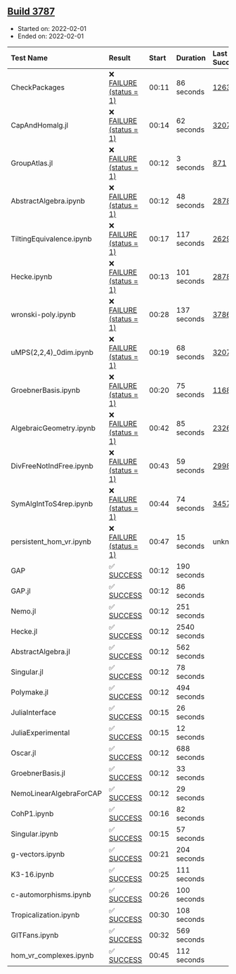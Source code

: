 ## [Build 3787](https://oscarci.mathematik.uni-kl.de/job/oscar-stable/3787/)

* Started on: 2022-02-01
* Ended on: 2022-02-01

| Test Name    | Result | Start | Duration | Last Success | First Failure |
|:-------------|:-------|:------|:---------|:-------------|:--------------|
| CheckPackages | ❌ [FAILURE (status = 1)](https://oscarci.mathematik.uni-kl.de/job/oscar-stable/3787/artifact/logs/build-3787/CheckPackages.log) | 00:11 | 86 seconds | [1263](https://oscarci.mathematik.uni-kl.de/job/oscar-stable/1263/) | [1264](https://oscarci.mathematik.uni-kl.de/job/oscar-stable/1264/) |
| CapAndHomalg.jl | ❌ [FAILURE (status = 1)](https://oscarci.mathematik.uni-kl.de/job/oscar-stable/3787/artifact/logs/build-3787/CapAndHomalg.jl.log) | 00:14 | 62 seconds | [3207](https://oscarci.mathematik.uni-kl.de/job/oscar-stable/3207/) | [3208](https://oscarci.mathematik.uni-kl.de/job/oscar-stable/3208/) |
| GroupAtlas.jl | ❌ [FAILURE (status = 1)](https://oscarci.mathematik.uni-kl.de/job/oscar-stable/3787/artifact/logs/build-3787/GroupAtlas.jl.log) | 00:12 | 3 seconds | [871](https://oscarci.mathematik.uni-kl.de/job/oscar-stable/871/) | [872](https://oscarci.mathematik.uni-kl.de/job/oscar-stable/872/) |
| AbstractAlgebra.ipynb | ❌ [FAILURE (status = 1)](https://oscarci.mathematik.uni-kl.de/job/oscar-stable/3787/artifact/logs/build-3787/AbstractAlgebra.ipynb.log) | 00:12 | 48 seconds | [2878](https://oscarci.mathematik.uni-kl.de/job/oscar-stable/2878/) | [2879](https://oscarci.mathematik.uni-kl.de/job/oscar-stable/2879/) |
| TiltingEquivalence.ipynb | ❌ [FAILURE (status = 1)](https://oscarci.mathematik.uni-kl.de/job/oscar-stable/3787/artifact/logs/build-3787/TiltingEquivalence.ipynb.log) | 00:17 | 117 seconds | [2629](https://oscarci.mathematik.uni-kl.de/job/oscar-stable/2629/) | [2630](https://oscarci.mathematik.uni-kl.de/job/oscar-stable/2630/) |
| Hecke.ipynb | ❌ [FAILURE (status = 1)](https://oscarci.mathematik.uni-kl.de/job/oscar-stable/3787/artifact/logs/build-3787/Hecke.ipynb.log) | 00:13 | 101 seconds | [2878](https://oscarci.mathematik.uni-kl.de/job/oscar-stable/2878/) | [2879](https://oscarci.mathematik.uni-kl.de/job/oscar-stable/2879/) |
| wronski-poly.ipynb | ❌ [FAILURE (status = 1)](https://oscarci.mathematik.uni-kl.de/job/oscar-stable/3787/artifact/logs/build-3787/wronski-poly.ipynb.log) | 00:28 | 137 seconds | [3786](https://oscarci.mathematik.uni-kl.de/job/oscar-stable/3786/) | [3787](https://oscarci.mathematik.uni-kl.de/job/oscar-stable/3787/) |
| uMPS(2,2,4)_0dim.ipynb | ❌ [FAILURE (status = 1)](https://oscarci.mathematik.uni-kl.de/job/oscar-stable/3787/artifact/logs/build-3787/uMPS-2-2-4-_0dim.ipynb.log) | 00:19 | 68 seconds | [3207](https://oscarci.mathematik.uni-kl.de/job/oscar-stable/3207/) | [3208](https://oscarci.mathematik.uni-kl.de/job/oscar-stable/3208/) |
| GroebnerBasis.ipynb | ❌ [FAILURE (status = 1)](https://oscarci.mathematik.uni-kl.de/job/oscar-stable/3787/artifact/logs/build-3787/GroebnerBasis.ipynb.log) | 00:20 | 75 seconds | [1168](https://oscarci.mathematik.uni-kl.de/job/oscar-stable/1168/) | [1169](https://oscarci.mathematik.uni-kl.de/job/oscar-stable/1169/) |
| AlgebraicGeometry.ipynb | ❌ [FAILURE (status = 1)](https://oscarci.mathematik.uni-kl.de/job/oscar-stable/3787/artifact/logs/build-3787/AlgebraicGeometry.ipynb.log) | 00:42 | 85 seconds | [2326](https://oscarci.mathematik.uni-kl.de/job/oscar-stable/2326/) | [2327](https://oscarci.mathematik.uni-kl.de/job/oscar-stable/2327/) |
| DivFreeNotIndFree.ipynb | ❌ [FAILURE (status = 1)](https://oscarci.mathematik.uni-kl.de/job/oscar-stable/3787/artifact/logs/build-3787/DivFreeNotIndFree.ipynb.log) | 00:43 | 59 seconds | [2998](https://oscarci.mathematik.uni-kl.de/job/oscar-stable/2998/) | [2999](https://oscarci.mathematik.uni-kl.de/job/oscar-stable/2999/) |
| SymAlgIntToS4rep.ipynb | ❌ [FAILURE (status = 1)](https://oscarci.mathematik.uni-kl.de/job/oscar-stable/3787/artifact/logs/build-3787/SymAlgIntToS4rep.ipynb.log) | 00:44 | 74 seconds | [3457](https://oscarci.mathematik.uni-kl.de/job/oscar-stable/3457/) | [3458](https://oscarci.mathematik.uni-kl.de/job/oscar-stable/3458/) |
| persistent_hom_vr.ipynb | ❌ [FAILURE (status = 1)](https://oscarci.mathematik.uni-kl.de/job/oscar-stable/3787/artifact/logs/build-3787/persistent_hom_vr.ipynb.log) | 00:47 | 15 seconds | unknown | unknown |
| GAP | ✅ [SUCCESS](https://oscarci.mathematik.uni-kl.de/job/oscar-stable/3787/artifact/logs/build-3787/GAP.log) | 00:12 | 190 seconds |  |  |
| GAP.jl | ✅ [SUCCESS](https://oscarci.mathematik.uni-kl.de/job/oscar-stable/3787/artifact/logs/build-3787/GAP.jl.log) | 00:12 | 86 seconds |  |  |
| Nemo.jl | ✅ [SUCCESS](https://oscarci.mathematik.uni-kl.de/job/oscar-stable/3787/artifact/logs/build-3787/Nemo.jl.log) | 00:12 | 251 seconds |  |  |
| Hecke.jl | ✅ [SUCCESS](https://oscarci.mathematik.uni-kl.de/job/oscar-stable/3787/artifact/logs/build-3787/Hecke.jl.log) | 00:12 | 2540 seconds |  |  |
| AbstractAlgebra.jl | ✅ [SUCCESS](https://oscarci.mathematik.uni-kl.de/job/oscar-stable/3787/artifact/logs/build-3787/AbstractAlgebra.jl.log) | 00:12 | 562 seconds |  |  |
| Singular.jl | ✅ [SUCCESS](https://oscarci.mathematik.uni-kl.de/job/oscar-stable/3787/artifact/logs/build-3787/Singular.jl.log) | 00:12 | 78 seconds |  |  |
| Polymake.jl | ✅ [SUCCESS](https://oscarci.mathematik.uni-kl.de/job/oscar-stable/3787/artifact/logs/build-3787/Polymake.jl.log) | 00:12 | 494 seconds |  |  |
| JuliaInterface | ✅ [SUCCESS](https://oscarci.mathematik.uni-kl.de/job/oscar-stable/3787/artifact/logs/build-3787/JuliaInterface.log) | 00:15 | 26 seconds |  |  |
| JuliaExperimental | ✅ [SUCCESS](https://oscarci.mathematik.uni-kl.de/job/oscar-stable/3787/artifact/logs/build-3787/JuliaExperimental.log) | 00:15 | 12 seconds |  |  |
| Oscar.jl | ✅ [SUCCESS](https://oscarci.mathematik.uni-kl.de/job/oscar-stable/3787/artifact/logs/build-3787/Oscar.jl.log) | 00:12 | 688 seconds |  |  |
| GroebnerBasis.jl | ✅ [SUCCESS](https://oscarci.mathematik.uni-kl.de/job/oscar-stable/3787/artifact/logs/build-3787/GroebnerBasis.jl.log) | 00:12 | 33 seconds |  |  |
| NemoLinearAlgebraForCAP | ✅ [SUCCESS](https://oscarci.mathematik.uni-kl.de/job/oscar-stable/3787/artifact/logs/build-3787/NemoLinearAlgebraForCAP.log) | 00:12 | 29 seconds |  |  |
| CohP1.ipynb | ✅ [SUCCESS](https://oscarci.mathematik.uni-kl.de/job/oscar-stable/3787/artifact/logs/build-3787/CohP1.ipynb.log) | 00:16 | 82 seconds |  |  |
| Singular.ipynb | ✅ [SUCCESS](https://oscarci.mathematik.uni-kl.de/job/oscar-stable/3787/artifact/logs/build-3787/Singular.ipynb.log) | 00:15 | 57 seconds |  |  |
| g-vectors.ipynb | ✅ [SUCCESS](https://oscarci.mathematik.uni-kl.de/job/oscar-stable/3787/artifact/logs/build-3787/g-vectors.ipynb.log) | 00:21 | 204 seconds |  |  |
| K3-16.ipynb | ✅ [SUCCESS](https://oscarci.mathematik.uni-kl.de/job/oscar-stable/3787/artifact/logs/build-3787/K3-16.ipynb.log) | 00:25 | 111 seconds |  |  |
| c-automorphisms.ipynb | ✅ [SUCCESS](https://oscarci.mathematik.uni-kl.de/job/oscar-stable/3787/artifact/logs/build-3787/c-automorphisms.ipynb.log) | 00:26 | 100 seconds |  |  |
| Tropicalization.ipynb | ✅ [SUCCESS](https://oscarci.mathematik.uni-kl.de/job/oscar-stable/3787/artifact/logs/build-3787/Tropicalization.ipynb.log) | 00:30 | 108 seconds |  |  |
| GITFans.ipynb | ✅ [SUCCESS](https://oscarci.mathematik.uni-kl.de/job/oscar-stable/3787/artifact/logs/build-3787/GITFans.ipynb.log) | 00:32 | 569 seconds |  |  |
| hom_vr_complexes.ipynb | ✅ [SUCCESS](https://oscarci.mathematik.uni-kl.de/job/oscar-stable/3787/artifact/logs/build-3787/hom_vr_complexes.ipynb.log) | 00:45 | 112 seconds |  |  |
